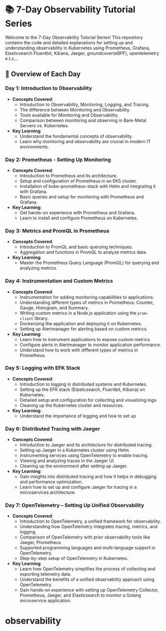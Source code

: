 
# 📚 7-Day Observability Tutorial Series

Welcome to the 7-Day Observability Tutorial Series! This repository contains the code and detailed explanations for setting up and understanding observability in Kubernetes using Prometheus, Grafana, Elasticsearch Fluentbit, Kibana, Jaeger, groundcover(eBPF), opentelemetry e.t.c.,.

## 📅 Overview of Each Day

### Day 1: Introduction to Observability
- **Concepts Covered**:
  - Introduction to Observability, Monitoring, Logging, and Tracing.
  - The difference between Monitoring and Observability.
  - Tools available for Monitoring and Observability.
  - Comparison between monitoring and observing in Bare-Metal Servers vs. Kubernetes.
- **Key Learning**:
  - Understand the fundamental concepts of observability.
  - Learn why monitoring and observability are crucial in modern IT environments.

### Day 2: Prometheus - Setting Up Monitoring
- **Concepts Covered**:
  - Introduction to Prometheus and its architecture.
  - Setup and configuration of Prometheus in an EKS cluster.
  - Installation of kube-prometheus-stack with Helm and integrating it with Grafana.
  - Basic queries and setup for monitoring with Prometheus and Grafana.
- **Key Learning**:
  - Get hands-on experience with Prometheus and Grafana.
  - Learn to install and configure Prometheus on Kubernetes.

### Day 3: Metrics and PromQL in Prometheus
- **Concepts Covered**:
  - Introduction to PromQL and basic querying techniques.
  - Aggregation and functions in PromQL to analyze metrics data.
- **Key Learning**:
  - Master the Prometheus Query Language (PromQL) for querying and analyzing metrics.

### Day 4: Instrumentation and Custom Metrics
- **Concepts Covered**:
  - Instrumentation for adding monitoring capabilities to applications.
  - Understanding different types of metrics in Prometheus: Counter, Gauge, Histogram, and Summary.
  - Writing custom metrics in a Node.js application using the `prom-client` library.
  - Dockerizing the application and deploying it on Kubernetes.
  - Setting up Alertmanager for alerting based on custom metrics.
- **Key Learning**:
  - Learn how to instrument applications to expose custom metrics.
  - Configure alerts in Alertmanager to monitor application performance.
  - Understand how to work with different types of metrics in Prometheus.

### Day 5: Logging with EFK Stack
- **Concepts Covered**:
  - Introduction to logging in distributed systems and Kubernetes.
  - Setting up the EFK stack (Elasticsearch, Fluentbit, Kibana) on Kubernetes.
  - Detailed setup and configuration for collecting and visualizing logs.
  - Cleaning up the Kubernetes cluster and resources.
- **Key Learning**:
  - Understand the importance of logging and how to set up

### Day 6: Distributed Tracing with Jaeger
- **Concepts Covered**:
  - Introduction to Jaeger and its architecture for distributed tracing.
  - Setting up Jaeger in a Kubernetes cluster using Helm.
  - Instrumenting services using OpenTelemetry to enable tracing.
  - Viewing and analyzing traces in the Jaeger UI.
  - Cleaning up the environment after setting up Jaeger.
- **Key Learning**:
  - Gain insights into distributed tracing and how it helps in debugging and performance optimization.
  - Learn how to set up and configure Jaeger for tracing in a microservices architecture.

### Day 7: OpenTelemetry – Setting Up Unified Observability
- **Concepts Covered**:
  - Introduction to OpenTelemetry, a unified framework for observability.
  - Understanding how OpenTelemetry integrates tracing, metrics, and logging.
  - Comparison of OpenTelemetry with prior observability tools like Jaeger, Prometheus
  - Supported programming languages and multi-language support in OpenTelemetry.
  - Step-by-step setup of OpenTelemetry in Kubernetes.
- **Key Learning**:
  - Learn how OpenTelemetry simplifies the process of collecting and exporting telemetry data.
  - Understand the benefits of a unified observability approach using OpenTelemetry.
  - Gain hands-on experience with setting up OpenTelemetry Collector, Prometheus, Jaeger, and Elasticsearch to monitor a Golang microservice application.

# observability
